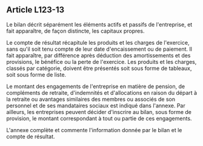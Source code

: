 Article L123-13
----
Le bilan décrit séparément les éléments actifs et passifs de l'entreprise, et
fait apparaître, de façon distincte, les capitaux propres.

Le compte de résultat récapitule les produits et les charges de l'exercice, sans
qu'il soit tenu compte de leur date d'encaissement ou de paiement. Il fait
apparaître, par différence après déduction des amortissements et des provisions,
le bénéfice ou la perte de l'exercice. Les produits et les charges, classés par
catégorie, doivent être présentés soit sous forme de tableaux, soit sous forme
de liste.

Le montant des engagements de l'entreprise en matière de pension, de compléments
de retraite, d'indemnités et d'allocations en raison du départ à la retraite ou
avantages similaires des membres ou associés de son personnel et de ses
mandataires sociaux est indiqué dans l'annexe. Par ailleurs, les entreprises
peuvent décider d'inscrire au bilan, sous forme de provision, le montant
correspondant à tout ou partie de ces engagements.

L'annexe complète et commente l'information donnée par le bilan et le compte de
résultat.
